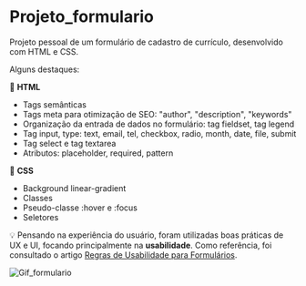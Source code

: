 # Projeto_formulario

Projeto pessoal de um formulário de cadastro de currículo, desenvolvido com HTML e CSS. 

Alguns destaques:


🚀 **HTML** 

* Tags semânticas 
* Tags meta para otimização de SEO: "author", "description", "keywords"
* Organização da entrada de dados no formulário: tag fieldset, tag legend
* Tag input, type: text, email, tel, checkbox, radio, month, date, file, submit
* Tag select e tag textarea 
* Atributos: placeholder, required, pattern

🚀 **CSS**

* Background linear-gradient
* Classes
* Pseudo-classe :hover e :focus 
* Seletores   


💡 Pensando na experiência do usuário, foram utilizadas boas práticas de UX e UI, focando principalmente na **usabilidade**. 
Como referência, foi consultado o artigo [Regras de Usabilidade para Formulários](https://ux.sapo.pt/usabilidade/web/formularios/). 



![Gif_formulario](https://user-images.githubusercontent.com/88989391/135904376-6fbd320c-8c79-426c-a535-63aad50fb9fb.gif)
